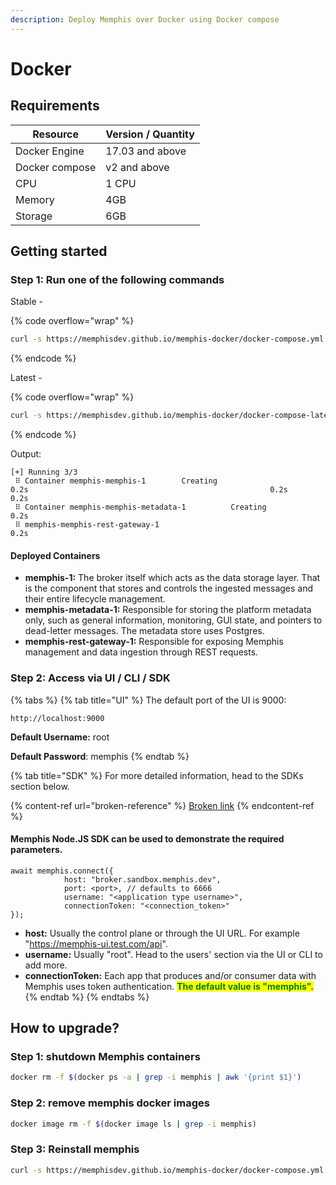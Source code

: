 ```yaml
---
description: Deploy Memphis over Docker using Docker compose
---
```


# Docker

## Requirements

| Resource       | Version / Quantity |
| -------------- | ------------------ |
| Docker Engine  | 17.03 and above    |
| Docker compose | v2 and above       |
| CPU            | 1 CPU              |
| Memory         | 4GB                |
| Storage        | 6GB                |

## Getting started

### Step 1: Run one of the following commands

Stable -&#x20;

{% code overflow="wrap" %}
```bash
curl -s https://memphisdev.github.io/memphis-docker/docker-compose.yml -o docker-compose.yml && docker compose -f docker-compose.yml -p memphis up
```
{% endcode %}

Latest -

{% code overflow="wrap" %}
```bash
curl -s https://memphisdev.github.io/memphis-docker/docker-compose-latest.yml -o docker-compose-latest.yml && docker compose -f docker-compose-latest.yml -p memphis up
```
{% endcode %}

Output:

```
[+] Running 3/3
 ⠿ Container memphis-memphis-1        Creating                                                      0.2s                                                      0.2s                                                  0.2s
 ⠿ Container memphis-memphis-metadata-1          Creating                                                      0.2s
 ⠿ memphis-memphis-rest-gateway-1                                                  0.2s
```

#### Deployed Containers

* **memphis-1:** The broker itself which acts as the data storage layer. That is the component that stores and controls the ingested messages and their entire lifecycle management.
* **memphis-metadata-1:** Responsible for storing the platform metadata only, such as general information, monitoring, GUI state, and pointers to dead-letter messages. The metadata store uses Postgres.
* **memphis-rest-gateway-1:** Responsible for exposing Memphis management and data ingestion through REST requests.

### Step 2: Access via UI / CLI / SDK

{% tabs %}
{% tab title="UI" %}
The default port of the UI is 9000:

```
http://localhost:9000
```

**Default Username:** root

**Default Password**: memphis
{% endtab %}

{% tab title="SDK" %}
For more detailed information, head to the SDKs section below.

{% content-ref url="broken-reference" %}
[Broken link](broken-reference)
{% endcontent-ref %}

####

#### Memphis Node.JS SDK can be used to demonstrate the required parameters.

```
await memphis.connect({
            host: "broker.sandbox.memphis.dev",
            port: <port>, // defaults to 6666
            username: "<application type username>",
            connectionToken: "<connection_token>"
});
```

* **host:** Usually the control plane or through the UI URL. For example "https://memphis-ui.test.com/api".
* **username:** Usually "root". Head to the users' section via the UI or CLI to add more.
* **connectionToken:** Each app that produces and/or consumer data with Memphis uses token authentication. <mark style="color:green;">**The default value is "memphis".**</mark>
{% endtab %}
{% endtabs %}

## How to upgrade?

### Step 1: shutdown Memphis containers

```bash
docker rm -f $(docker ps -a | grep -i memphis | awk '{print $1}')
```

### Step 2: remove memphis docker images

```bash
docker image rm -f $(docker image ls | grep -i memphis)
```

### Step 3: Reinstall memphis

```bash
curl -s https://memphisdev.github.io/memphis-docker/docker-compose.yml -o docker-compose.yml && docker compose -f docker-compose.yml -p memphis up
```

